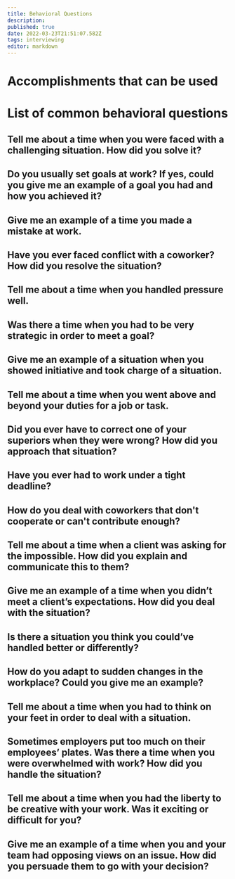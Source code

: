 ```yaml
---
title: Behavioral Questions
description: 
published: true
date: 2022-03-23T21:51:07.582Z
tags: interviewing
editor: markdown
---
```


# Accomplishments that can be used



# List of common behavioral questions
## Tell me about a time when you were faced with a challenging situation. How did you solve it?
## Do you usually set goals at work? If yes, could you give me an example of a goal you had and how you achieved it?
## Give me an example of a time you made a mistake at work. 
## Have you ever faced conflict with a coworker? How did you resolve the situation?
## Tell me about a time when you handled pressure well.
## Was there a time when you had to be very strategic in order to meet a goal?
## Give me an example of a situation when you showed initiative and took charge of a situation.
## Tell me about a time when you went above and beyond your duties for a job or task.
## Did you ever have to correct one of your superiors when they were wrong? How did you approach that situation?
## Have you ever had to work under a tight deadline?
## How do you deal with coworkers that don't cooperate or can't contribute enough? 
## Tell me about a time when a client was asking for the impossible. How did you explain and communicate this to them?
## Give me an example of a time when you didn’t meet a client’s expectations. How did you deal with the situation?
## Is there a situation you think you could’ve handled better or differently?
## How do you adapt to sudden changes in the workplace? Could you give me an example?
## Tell me about a time when you had to think on your feet in order to deal with a situation.
## Sometimes employers put too much on their employees’ plates. Was there a time when you were overwhelmed with work? How did you handle the situation?
## Tell me about a time when you had the liberty to be creative with your work. Was it exciting or difficult for you?
## Give me an example of a time when you and your team had opposing views on an issue. How did you persuade them to go with your decision?
